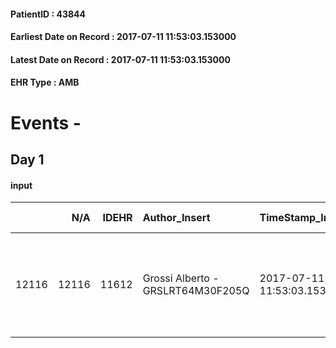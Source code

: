 
#### PatientID : 43844
#### Earliest Date on Record : 2017-07-11 11:53:03.153000
#### Latest Date on Record : 2017-07-11 11:53:03.153000
#### EHR Type : AMB

# Events - 

## Day 1

#### input
|       |    N/A |   IDEHR | Author_Insert                     | TimeStamp_Insert           | EHRType   |   PatientID |   IDDigitalSignDocument | persone_vicine   |   Unnamed: 0_x.1 |   IDANAMNESI_SOCIALE |   Non_Rilevabile_x.1 | Note_Non_Rilevabile_x.1   | ds_note_prio                                                                  | Needs     |
|------:|-------:|--------:|:----------------------------------|:---------------------------|:----------|------------:|------------------------:|:-----------------|-----------------:|---------------------:|---------------------:|:--------------------------|:------------------------------------------------------------------------------|:----------|
| 12116 |  12116 |   11612 | Grossi Alberto - GRSLRT64M30F205Q | 2017-07-11 11:53:03.153000 | AMB       |       43844 |                  811124 | N/A              |             6579 |                 4155 |                    0 | NR                        | Il paziente viene trasferito di nuovo in Casa Vidas dopo ricovero ospedaliero | Clinici#0 |


